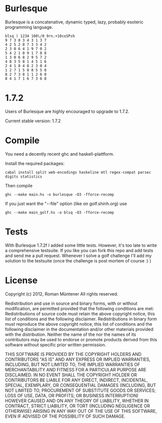 Burlesque
=========

Burlesque is a concatenative, dynamic typed, lazy, probably esoteric programming language.

```
blsq ) 1234 100\/0 9rn.+10coSPsh
9 7 3 8 3 4 3 1 3 7
4 2 5 2 8 7 3 3 4 2
2 3 0 6 4 1 9 7 0 2
5 4 2 1 0 9 1 7 8 8
1 3 0 6 8 2 9 5 7 2
4 8 3 5 8 1 4 5 1 6
2 4 1 8 4 8 2 3 0 4
1 2 7 1 5 8 8 5 5 8
8 2 7 3 8 1 1 2 6 0
8 4 1 7 1 6 7 3 6 8
```

1.7.2
=========

Users of Burlesque are highly encouraged to upgrade to 1.7.2.

Current stable version: 1.7.2

Compile
=======

You need a decently recent ghc and haskell-plattform. 

Install the required packages:

    cabal install split web-encodings haskeline mtl regex-compat parsec digits statistics

Then compile

    ghc --make main.hs -o burlesque -O3 -fforce-recomp

If you just want the "--file" option (like on golf.shinh.org) use

    ghc --make main_golf.hs -o blsq -O3 -fforce-recomp
    
Tests
=====

With Burlesque 1.7.2f I added some little tests. However, it's too late to write a comprehensive testsuite.
If you like you can fork this repo and add tests and send me a pull request. Whenever I solve a golf challenge
I'll add my solution to the testsuite (once the challenge is post mortem of course :) )

License
=======

Copyright (c) 2012, Roman Müntener
 All rights reserved.

Redistribution and use in source and binary forms, with or without modification, 
are permitted provided that the following conditions are met:
Redistributions of source code must retain the above copyright notice, this list of conditions and the following disclaimer.
Redistributions in binary form must reproduce the above copyright notice, this list of conditions and the following disclaimer 
in the documentation and/or other materials provided with the distribution.
Neither the name of the <ORGANIZATION> nor the names of its contributors may be
used to endorse or promote products derived from this software without specific prior written permission.

THIS SOFTWARE IS PROVIDED BY THE COPYRIGHT HOLDERS AND CONTRIBUTORS "AS IS" AND ANY EXPRESS OR IMPLIED WARRANTIES, 
INCLUDING, BUT NOT LIMITED TO, THE IMPLIED WARRANTIES OF MERCHANTABILITY AND FITNESS FOR A PARTICULAR PURPOSE ARE 
DISCLAIMED. IN NO EVENT SHALL THE COPYRIGHT HOLDER OR CONTRIBUTORS BE LIABLE FOR ANY DIRECT, INDIRECT, INCIDENTAL, 
SPECIAL, EXEMPLARY, OR CONSEQUENTIAL DAMAGES (INCLUDING, BUT NOT LIMITED TO, PROCUREMENT OF SUBSTITUTE GOODS OR 
SERVICES; LOSS OF USE, DATA, OR PROFITS; OR BUSINESS INTERRUPTION) HOWEVER CAUSED AND ON ANY THEORY OF LIABILITY, 
WHETHER IN CONTRACT, STRICT LIABILITY, OR TORT (INCLUDING NEGLIGENCE OR OTHERWISE) ARISING IN ANY WAY OUT OF THE 
USE OF THIS SOFTWARE, EVEN IF ADVISED OF THE POSSIBILITY OF SUCH DAMAGE.
